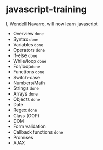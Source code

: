 # javascript-training
I, Wendell Navarro, will now learn javascript


- Overview `done`
- Syntax `done`
- Variables `done`
- Operators `done`
- If-else `done`
- While/loop `done`
- For/loop`done`
- Functions `done`
- Switch-case
- Numbers/Math 
- Strings `done`
- Arrays `done`
- Objects `done`
- Date
- Regex `done`
- Class (OOP)
- DOM
- Form validation
- Callback functions `done`
- Promises
- AJAX

